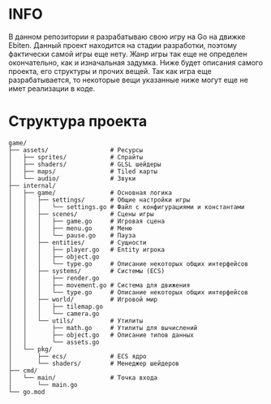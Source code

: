 # INFO
В данном репозитории я разрабатываю свою игру на Go на движке Ebiten. Данный проект находится на стадии разработки, поэтому фактически самой игры еще нету. Жанр игры так еще не определен окончательно, как и изначальная задумка. Ниже будет описания самого проекта, его структуры и прочих вещей. Так как игра еще разрабатывается, то некоторые вещи указанные ниже могут еще не имет реализации в коде. 

# Структура проекта

```
game/
├── assets/                 # Ресурсы
│   ├── sprites/            # Спрайты
│   ├── shaders/            # GLSL шейдеры
│   ├── maps/               # Tiled карты
│   └── audio/              # Звуки
├── internal/
│   ├── game/               # Основная логика
│   │   ├── settings/       # Общие настройки игры
│   │   │   └── settings.go # Файл с конфигурациями и константами
│   │   ├── scenes/         # Сцены игры
│   │   │   ├── game.go     # Игровая сцена
│   │   │   ├── menu.go     # Меню
│   │   │   └── pause.go    # Пауза
│   │   ├── entities/       # Сущности
│   │   │   ├── player.go   # Entity игрока
│   │   │   ├── object.go
│   │   │   └── type.go     # Описание некоторых общих интерфейсов
│   │   ├── systems/        # Системы (ECS)
│   │   │   ├── render.go
│   │   │   ├── movement.go # Система для движения
│   │   │   └── type.go     # Описание некоторых общих интерфейсов
│   │   ├── world/          # Игровой мир
│   │   │   ├── tilemap.go
│   │   │   └── camera.go
│   │   └── utils/          # Утилиты
│   │       ├── math.go     # Утилиты для вычислений
│   │       ├── object.go   # Описание типов данных
│   │       └── assets.go
│   └── pkg/
│       ├── ecs/            # ECS ядро
│       └── shaders/        # Менеджер шейдеров
├── cmd/
│   └── main/               # Точка входа
│       └── main.go
└── go.mod
```
